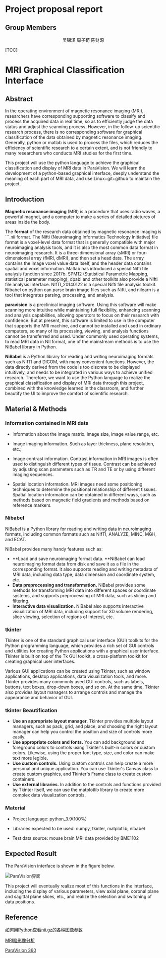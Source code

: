 # Project proposal report

## Group Members

<p style="text-align:center",font-size:200px>  吴锦泽 周子荀 陈财源</p>

[TOC]

# MRI Graphical Classification Interface

## Abstract

In the operating environment of magnetic resonance imaging (MRI), researchers have corresponding supporting software to classify and process the acquired data in real time, so as to efficiently judge the data status and adjust the scanning process. However, in the follow-up scientific research process, there is no corresponding software for graphical classification of the data obtained by magnetic resonance imaging. Generally, python or matlab is used to process the files, which reduces the efficiency of scientific research to a certain extent, and is not friendly to many  researchers who conducts MRI studies for the first time.

This project will use the python language to achieve the graphical classification and display of MRI data in ParaVision. We will learn the development of a python-based graphical interface, deeply understand the meaning of each part of MRI data, and use Linux+git+github to maintain the project.

## Introduction

**Magnetic resonance imaging** (MRI) is a procedure that uses radio waves, a powerful magnet, and a computer to make a series of detailed pictures of areas inside the body.

The **format** of the research data obtained by magnetic resonance imaging is ```.nii format. The Nifti (Neuroimaging Informatics Technology Initiative) file format is a voxel-level data format that is generally compatible with major neuroimaging analysis tools, and it is also the most common data format in neuroimaging research. It is a three-dimensional array (sMRI) or four-dimensional array (fMRI, dMRI), and then set a head data. The array contains the image voxel value data itself, and the header data contains spatial and voxel information. Matlab has introduced a special Nifti file analysis function since 2017b. SPM12 (Statistical Parametric Mapping, statistical parameter mapping), dpabi and other toolkits also provide a Nifti file analysis interface. NIfTI_20140122 is a special Nifti file analysis toolkit. Nibabel on python can parse brain image files such as Nifti, and nilearn is a tool that integrates parsing, processing, and analysis.

**paravision** is a preclinical imaging software. Using this software will make scanning more intuitive while maintaining full flexibility, enhancing scanning and analysis capabilities, allowing operators to focus on their research with confidence. But at present, this software is limited to use in the computer that supports the MRI machine, and cannot be installed and used in ordinary computers, so many of its processing, viewing, and analysis functions cannot be transferred and used. Under commonly used operating systems, to read MRI data in NII format, one of the mainstream methods is to use the NiBabel library in Python.

**NiBabel** is a Python library for reading and writing neuroimaging formats such as NIfTI and DICOM, with many convenient functions. However, the data directly derived from the code is too discrete to be displayed intuitively, and needs to be integrated in various ways to achieve unified research. Therefore, we want to use the Python language to realize the graphical classification and display of MRI data through this project, combined with the knowledge learned in the classroom, and further beautify the UI to improve the comfort of scientific research.

## Material & Methods

### Information contained in MRI data

* Information about the image matrix. Image size, image value range, etc.

* Image imaging information. Such as layer thickness, plane resolution, etc.;

* Image contrast information. Contrast information in MRI images is often used to distinguish different types of tissue. Contrast can be achieved by adjusting scan parameters such as TR and TE or by using different imaging sequences.

* Spatial location information. MRI images need some positioning techniques to determine the positional relationship of different tissues. Spatial location information can be obtained in different ways, such as methods based on magnetic field gradients and methods based on reference markers.

### Nibabel

NiBabel is a Python library for reading and writing data in neuroimaging formats, including common formats such as NIfTI, ANALYZE, MINC, MGH, and ECAT.

NiBabel provides many handy features such as:

* **Load and save neuroimaging format data. **NiBabel can load neuroimaging format data from disk and save it as a file in the corresponding format. It also supports reading and writing metadata of MRI data, including data type, data dimension and coordinate system, etc.
* **Data preprocessing and transformation.** NiBabel provides some methods for transforming MRI data into different spaces or coordinate systems, and supports preprocessing of MRI data, such as slicing and filtering.
* **Interactive data visualization.** NiBabel also supports interactive visualization of MRI data, including support for 3D volume rendering, slice viewing, selection of regions of interest, etc.

###  tkinter

Tkinter is one of the standard graphical user interface (GUI) toolkits for the Python programming language, which provides a rich set of GUI controls and utilities for creating Python applications with a graphical user interface. Tkinter is built on top of the Tk GUI toolkit, a cross-platform toolkit for creating graphical user interfaces.

Various GUI applications can be created using Tkinter, such as window applications, desktop applications, data visualization tools, and more. Tkinter provides many commonly used GUI controls, such as labels, buttons, text boxes, drop-down boxes, and so on. At the same time, Tkinter also provides layout managers to arrange controls and manage the appearance and behavior of GUI.

### tkinter Beautification

* **Use an appropriate layout manager.** Tkinter provides multiple layout managers, such as pack, grid, and place, and choosing the right layout manager can help you control the position and size of controls more easily.
* **Use appropriate colors and fonts.** You can add background and foreground colors to controls using Tkinter's built-in colors or custom colors. Likewise, using the proper font type, size, and color can make text more legible.
* **Use custom controls.** Using custom controls can help create a more personal and unique application. You can use Tkinter's Canvas class to create custom graphics, and Tkinter's Frame class to create custom containers.
* **Use external libraries.** In addition to the controls and functions provided by Tkinter itself, we can use the matplotlib library to create more complex data visualization controls.

### Material

* Project language: python_3.9(100%)

* Libraries expected to be used: numpy, tkinter, matplotlib, nibabel
* Test data source: mouse brain MRI data provided by BME1102

 ## Expected Result

The ParaVision interface is shown in the figure below.

![ParaVision界面](C:\Users\Administrator\AppData\Roaming\Typora\typora-user-images\image-20230226192012813.png)

This project will eventually realize most of this functions in the interface, including the display of various parameters, view axial plane, coronal plane and sagittal plane slices, etc., and realize the selection and switching of data positions.

## Reference

[如何用Python查看nii.gz的各种图像参数](https://blog.csdn.net/u014264373/article/details/119545255)

[MRI脑影像分析](https://blog.csdn.net/sinat_35907936/article/details/118862614)

[ParaVision 360](https://www.bruker.com/zh/products-and-solutions/preclinical-imaging/paravision-360.html)

